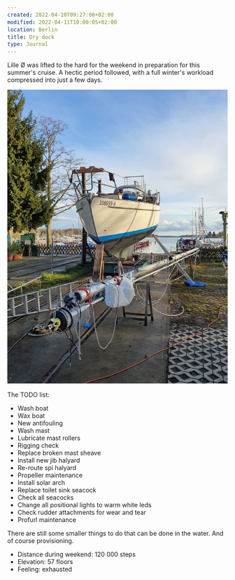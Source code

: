 ```yaml
---
created: 2022-04-10T09:27:08+02:00
modified: 2022-04-11T10:00:05+02:00
location: Berlin
title: Dry dock
type: Journal
---
```


Lille Ø was lifted to the hard for the weekend in preparation for this summer's cruise. A hectic period followed, with a full winter's workload compressed into just a few days.

![Status in the end of Saturday](../2022/e8ce05184bf0b172d9d0f039a07534f1.jpg) 

The TODO list:

* Wash boat
* Wax boat
* New antifouling
* Wash mast
* Lubricate mast rollers
* Rigging check
* Replace broken mast sheave
* Install new jib halyard
* Re-route spi halyard
* Propeller maintenance
* Install solar arch
* Replace toilet sink seacock
* Check all seacocks
* Change all positional lights to warm white leds
* Check rudder attachments for wear and tear
* Profurl maintenance

There are still some smaller things to do that can be done in the water. And of course provisioning.

* Distance during weekend: 120 000 steps
* Elevation: 57 floors
* Feeling: exhausted
